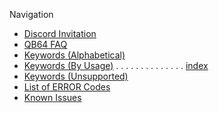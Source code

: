 Navigation
* [Discord Invitation](https://discord.gg/A3HmUe2mv8)
* [QB64 FAQ](QB64-FAQ)
* [Keywords (Alphabetical)](Keyword-Reference---Alphabetical)
* [Keywords (By Usage)](Keyword-Reference---By-Usage) . . . . . . . . . . . . . . [index](Index-(by-Use))
* [Keywords (Unsupported)](Keywords-currently-not-supported-by-QB64)
* [List of ERROR Codes](ERROR-Codes)
* [Known Issues](Known-Issues)